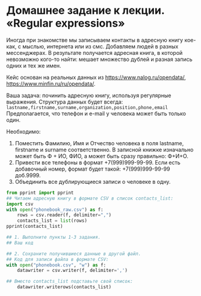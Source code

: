 # Домашнее задание к лекции. «Regular expressions»
Иногда при знакомстве мы записываем контакты в адресную книгу кое-как, с мыслью,  интернета или из смс. Добавляем людей в разных мессенджерах. В результате получается адресная книга, в которой невозможно кого-то найти: мешает множество дублей и разная запись одних и тех же имен.

Кейс основан на реальных данных из https://www.nalog.ru/opendata/, https://www.minfin.ru/ru/opendata/. 

Ваша задача: починить адресную книгу, используя регулярные выражения. Структура данных будет всегда:   `lastname,firstname,surname,organization,position,phone,email`
Предполагается, что телефон и e-mail у человека может быть только один. 

Необходимо: 
1. Поместить Фамилию, Имя и Отчество человека в поля lastname, firstname и surname соответственно. В записной книжке изначально может быть Ф + ИО, ФИО, а может быть сразу правильно: Ф+И+О.
2. Привести все телефоны в формат +7(999)999-99-99. Если есть добавочный номер, формат будет такой: +7(999)999-99-99 доб.9999.
3. Объединить все дублирующиеся записи о человеке в одну. 

```python
from pprint import pprint 
## Читаем адресную книгу в формате CSV в список contacts_list:
import csv
with open("phonebook_raw.csv") as f: 
    rows = csv.reader(f, delimiter=",") 
    contacts_list = list(rows)
pprint(contacts_list) 

## 1. Выполните пункты 1-3 задания.
## Ваш код

## 2. Сохраните получившиеся данные в другой файл.
## Код для записи файла в формате CSV:
with open("phonebook.csv", "w") as f:
    datawriter = csv.writer(f, delimiter=',') 

## Вместо contacts_list подставьте свой список:
    datawriter.writerows(contacts_list)
```